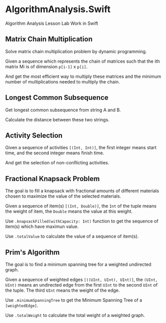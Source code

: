 # AlgorithmAnalysis.Swift
Algorithm Analysis Lesson Lab Work in Swift


## Matrix Chain Multiplication
Solve matrix chain multiplication problem by dynamic programming.

Given a sequence which represents the chain of matrices such that the ith matrix Mi is of dimension `p[i-1]` x `p[i]`.

And get the most efficient way to multiply these matrices and the minimum number of multiplications needed to multiply the chain.


## Longest Common Subsequence
Get longest common subsequence from string A and B. 

Calculate the distance between these two strings.


## Activity Selection
Given a sequence of activities `[(Int, Int)]`, the first integer means start time, and the second integer means finish time.

And get the selection of non-conflicting activities.

## Fractional Knapsack Problem

The goal is to fill a knapsack with fractional amounts of different materials chosen to maximize the value of the selected materials.

Given a sequence of item(s) `[(Int, Double)]`, the `Int` of the tuple means the weight of item, the `Double` means the value at this weight.

Use `.knapsackFilled(withCapacity: Int)` function to get the sequence of item(s) which have maximun value.

Use `.totalValue` to calculate the value of a sequence of item(s).

## Prim's Algorithm

The goal is to find a minimum spanning tree for a weighted undirected graph.

Given a sequence of weighted edges `[((UInt, UInt), UInt)]`, the `(UInt, UInt)` means an undirected edge from the first `UInt` to the second `UInt` of the tuple. The third `UInt` means the weight of the edge.

Use `.minimumSpanningTree` to get the Minimum Spanning Tree of a `[weightedEdge]`.

Use `.totalWeight` to calculate the total weight of a weighted graph.



